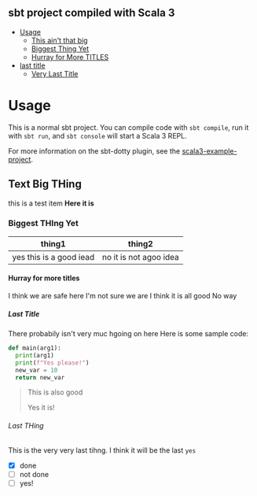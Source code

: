 ## sbt project compiled with Scala 3

<!-- MARKDOWN TOC: BEGIN -->
* [Usage](#usage)
  * [This ain't that big](#text-big-thing)
  * [Biggest Thing Yet](#biggest-thing-yet)
  * [Hurray for More TITLES](#my-custom-link-tag-ohhh-ya)
* [last title](#last-title)
  * [Very Last Title](#last-thing)
<!-- MARKDOWN TOC: END -->




# Usage

This is a normal sbt project. You can compile code with `sbt compile`, run it with `sbt run`, and `sbt console` will start a Scala 3 REPL.

For more information on the sbt-dotty plugin, see the
[scala3-example-project](https://github.com/scala/scala3-example-project/blob/main/README.md).


## Text Big THing
this is a test item
**Here it is**

### Biggest THIng Yet
| thing1 | thing2 |
| --- | --- |
| yes this is a good iead | no it is not agoo idea |

#### Hurray for more titles
I think we are safe here
I'm not sure we are
I think it is all good
No way

##### Last Title
There probabily isn't very muc hgoing on here
Here is some sample code:
```python
def main(arg1):
  print(arg1)
  print(f"Yes please!")
  new_var = 10
  return new_var
```

> This is also good
>
> Yes it is!

###### Last THing
This is the very very last tihng.
I think it will be the last
`yes`
 - [x] done
 - [ ] not done
 - [ ] yes!
